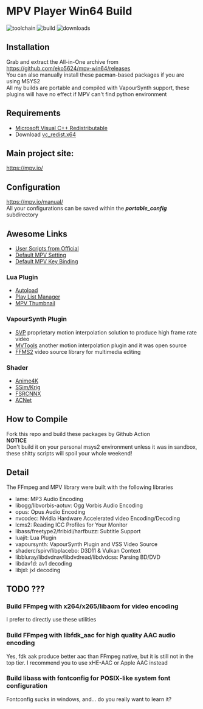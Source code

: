 # MPV Player Win64 Build
![toolchain](https://img.shields.io/github/workflow/status/eko5624/mpv-win64/toolchain/static?label=toolchain&labelColor=323940&logo=github)
![build](https://img.shields.io/github/workflow/status/eko5624/mpv-win64/build-weekly/static?label=build&logo=github)
![downloads](https://img.shields.io/github/downloads/eko5624/mpv-win64/total.svg?style=flat&labelColor=323940&color=brightgreen&logo=github)
## Installation
Grab and extract the All-in-One archive from <https://github.com/eko5624/mpv-win64/releases>  
You can also manually install these pacman-based packages if you are using MSYS2  
All my builds are portable and compiled with VapourSynth support, these plugins will have no effect if MPV can't find python environment

## Requirements
- [Microsoft Visual C++ Redistributable](https://docs.microsoft.com/en-US/cpp/windows/latest-supported-vc-redist?view=msvc-170)
- Download [vc_redist.x64](https://aka.ms/vs/17/release/vc_redist.x64.exe)


## Main project site:
<https://mpv.io/>

## Configuration
<https://mpv.io/manual/>  
All your configurations can be saved within the ***portable_config*** subdirectory

## Awesome Links
- [User Scripts from Official](https://github.com/mpv-player/mpv/wiki/User-Scripts)
- [Default MPV Setting](https://github.com/mpv-player/mpv/blob/master/etc/mpv.conf)
- [Default MPV Key Binding](https://github.com/mpv-player/mpv/blob/master/etc/input.conf)
### Lua Plugin
- [Autoload](https://github.com/mpv-player/mpv/blob/master/TOOLS/lua/autoload.lua)
- [Play List Manager](https://github.com/jonniek/mpv-playlistmanager)
- [MPV Thumbnail](https://github.com/TheAMM/mpv_thumbnail_script)
### VapourSynth Plugin
- [SVP](https://www.svp-team.com) proprietary motion interpolation solution to produce high frame rate video
- [MVTools](https://github.com/dubhater/vapoursynth-mvtools) another motion interpolation plugin and it was open source
- [FFMS2](https://github.com/FFMS/ffms2) video source library for multimedia editing
### Shader
- [Anime4K](https://bloc97.github.io/Anime4K/)
- [SSim/Krig](https://gist.github.com/igv)
- [FSRCNNX](https://github.com/igv/FSRCNN-TensorFlow/releases)
- [ACNet](https://github.com/TianZerL/ACNetGLSL/releases)

## How to Compile
Fork this repo and build these packages by Github Action  
**NOTICE**  
Don't build it on your personal msys2 environment unless it was in sandbox, these shitty scripts will spoil your whole weekend!

## Detail
The FFmpeg and MPV library were built with the following libraries
- lame: MP3 Audio Encoding
- libogg/libvorbis-aotuv: Ogg Vorbis Audio Encoding
- opus: Opus Audio Encoding
- nvcodec: Nvidia Hardware Accelerated video Encoding/Decoding
- lcms2: Reading ICC Profiles for Your Monitor
- libass/freetype2/fribidi/harfbuzz: Subtitle Support
- luajit: Lua Plugin
- vapoursynth: VapourSynth Plugin and VSS Video Source
- shaderc/spirv/libplacebo: D3D11 & Vulkan Context
- libbluray/libdvdnav/libdvdread/libdvdcss: Parsing BD/DVD
- libdav1d: av1 decoding
- libjxl: jxl decoding

## TODO ???
### Build FFmpeg with x264/x265/libaom for video encoding
I prefer to directly use these utilities
### Build FFmpeg with libfdk_aac for high quality AAC audio encoding
Yes, fdk aak produce better aac than FFmpeg native, but it is still not in the top tier. I recommend you to use xHE-AAC or Apple AAC instead
### Build libass with fontconfig for POSIX-like system font configuration
Fontconfig sucks in windows, and... do you really want to learn it?
